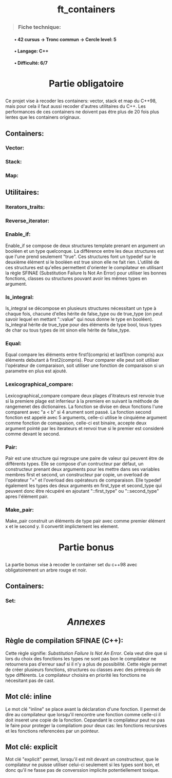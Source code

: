 # <p align='center'> **ft_containers**


>### **Fiche technique:**
#### &emsp;&emsp;&bull; 42 cursus -> Tronc commun -> Cercle level: 5
#### &emsp;&emsp;&bull; Langage: C++
#### &emsp;&emsp;&bull; Difficulté: 6/7

#  <p align='center'> Partie obligatoire

Ce projet vise à recoder les containers: vector, stack et map du C++98, mais pour cela il faut aussi recoder d'autres utilitaires du C++. Les performances de ces containers ne doivent pas être plus de 20 fois plus lentes que les containers originaux.


## Containers:


### Vector:

### Stack:

### Map:


## Utilitaires:


### Iterators_traits:



### Reverse_iterator:



### Enable_if:

Enable_if se compose de deux structures template prenant en argument un booléen et un type quelconque. La différence entre les deux structures est que l'une prend seulement "true". Ces structures font un typedef sur le deuxième élément si le booléen est true sinon elle ne fait rien. L'utilité de ces structures est qu'elles permettent d'orienter le compilateur en utilisant la règle SFINAE (Substitution Failure Is Not An Error) pour utiliser les bonnes fonctions, classes ou structures pouvant avoir les mêmes types en argument.

### Is_integral:

Is_integral se décompose en plusieurs structures nécessitant un type à chaque fois, chacune d'elles hérite de false_type ou de true_type (on peut savoir lequel en mettant "::value" qui nous donne le type en booléen). Is_integral hérite de true_type pour des éléments de type bool, tous types de char ou tous types de int sinon elle hérite de false_type. 

### Equal:

Equal compare les éléments entre first1(compris) et last1(non compris) aux éléments debutant à first2(compris). Pour comparer elle peut soit utiliser l'opérateur de comparaison, soit utiliser une fonction de comparaison si un parametre en plus est ajouté.

### Lexicographical_compare:

Lexicographical_compare compare deux plages d'itrateurs est renvoie true si la premiere plage est inferrieur à la premiere en suivant la méthode de rangemenet des dictionaires. La fonction se divise en deux fonctions l'une comparent avec "a < b" si 4 arument sont passé. La fonction second fonction est appelé avec 5 arguments, celle-ci utilise le cinquiéme argument comme fonction de comapaison, celle-ci est binaire, accepte deux argument pointé par les iterateurs et renvoi true si le premier est consideré comme devant le second.

### Pair:

Pair est une structure qui regroupe une paire de valeur qui peuvent être de différents types. Elle se compose d'un contructeur par défaut, un constructeur prenant deux arguments pour les mettre dans ses variables membres first et second, un constructeur par copie, un overload de l'opérateur "=" et l'overload des opérateurs de comparaison. Elle typedef également les types des deux arguments en first_type et second_type qui peuvent donc être récupéré en ajoutant "::first_type" ou "::second_type" apres l'élément pair.

### Make_pair:

Make_pair construit un éléments de type pair avec comme premier élément x et le second y. Il convertit implictement les element.

# <p align='center'> Partie bonus

La partie bonus vise à recoder le container set du c++98 avec obligatoirement un arbre rouge et noir.


## Containers:


### Set:

# <p align='center'> *Annexes*

## Règle de compilation SFINAE (C++):

Cette règle signifie: *Substitution Failure Is Not An Error*. Cela veut dire que si lors du choix des fonctions les types ne sont pas bon le compilateur ne retournera pas d'erreur sauf si il n'y a plus de possibilité. Cette règle permet de créer plusieurs fonctions, structures ou classes avec des prérequis de type différents. Le compilateur choisira en priorité les fonctions ne nécesitant pas de cast.

## Mot clé: inline

Le mot clé "inline" se place avant la déclaration d'une fonction. Il permet de dire au compilateur que lorsqu'il rencontre une fonction comme celle-ci il doit inseret une copie de la fonction. Cepandant le compilateur peut ne pas le faire pour proteger la compilatiom pour deux cas: les fonctions recursives et les fonctions referencées par un pointeur.

## Mot clé: explicit

Mot clé "explicit" permet, lorsqu'il est mit devant un constructeur, que le compilateur ne puisse utiliser celui-ci seulement si les types sont bon, et donc qu'il ne fasse pas de converssion implicite potentiellement toxique.

